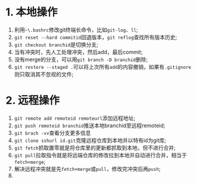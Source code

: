 # 1. 本地操作
1. 利用`~\.bashrc`修改git终端长命令，比如`git-log`、`ll`;
1. `git reset --hard commitid`回退版本，`git reflog`查找所有版本历史;
1. `git checkout branchid`是切换分支;
1. 当有冲突时，先人工处理冲突，然后add，最后commit;
1. 没有merge的分支，可以用`git branch -D branchid`删除;
1. `git restore --staged .`可以将上次所有`add`的内容撤销，如果有`.gitignore`则只取消其不忽视的文件;
# 2. 远程操作
1. `git remote add remoteid remoteurl`添加远程地址;
1. `git push remoteid branchid`推送本地branchid至远程remoteid;
1. `git brach -vv`查看分支更多信息
1. `git clone sshurl id.git`克隆远程仓库到本地并以特有id为git库;
1. `git fetch`抓取置零就是将仓库里的更新都抓取到本地，但不进行合并;
1. `git pull`拉取指令就是将远端仓库的修改拉到本地并自动进行合并，相当于`fetch+merge`;
1. 解决远程冲突就是先`fetch+merge`或`pull`，修改完冲突后再`push`;
1. 